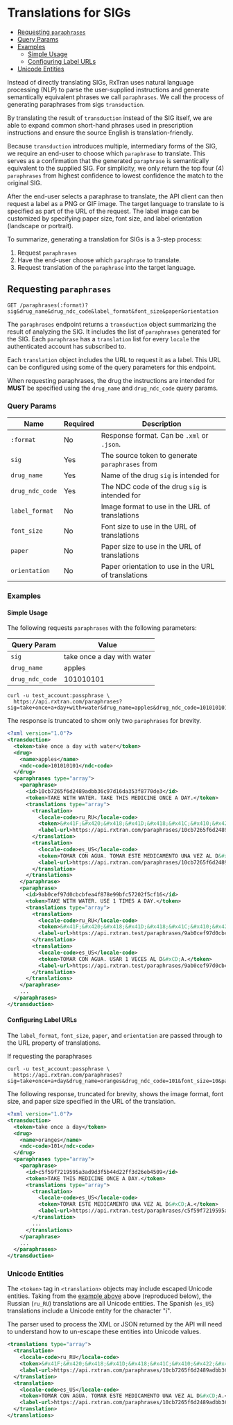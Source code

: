 # Translations for SIGs

* [Requesting `paraphrases`](#requesting-paraphrases)
* [Query Params](#query-params)
* [Examples](#examples)
  * [Simple Usage](#simple-usage)
  * [Configuring Label URLs](#configuring-label-urls)
* [Unicode Entities](#unicode-entities)

Instead of directly translating SIGs, RxTran uses natural language processing
(NLP) to parse the user-supplied instructions and generate semantically
equivalent phrases we call `paraphrases`. We call the process of generating
paraphrases from sigs `transduction`.

By translating the result of `transduction` instead of the SIG itself, we are
able to expand common short-hand phrases used in prescription instructions and
ensure the source English is translation-friendly.

Because `transduction` introduces multiple, intermediary forms of the SIG, we
require an end-user to choose which `paraphrase` to translate.  This serves as a
confirmation that the generated `paraphrase` is semantically equivalent to the
supplied SIG. For simplicity, we only return the top four (4) `paraphrases`
from highest confidence to lowest confidence the match to the original SIG.

After the end-user selects a paraphrase to translate, the API client can then
request a label as a PNG or GIF image. The target language to translate to is
specified as part of the URL of the request. The label image can be customized
by specifying paper size, font size, and label orientation (landscape or
portrait).

To summarize, generating a translation for SIGs is a 3-step process:

1. Request `paraphrases`
2. Have the end-user choose which `paraphrase` to translate.
3. Request translation of the `paraphrase` into the target language.


## Requesting `paraphrases`

```
GET /paraphrases(:format)?sig&drug_name&drug_ndc_code&label_format&font_size&paper&orientation
```

The `paraphrases` endpoint returns a `transduction` object summarizing the
result of analyzing the SIG. It includes the list of `paraphrases` generated for
the SIG. Each `paraphrase` has a `translation` list for every `locale` the
authenticated account has subscribed to.

Each `translation` object includes the URL to request it as a label. This URL
can be configured using some of the query parameters for this endpoint.

When requesting paraphrases, the drug the instructions are intended for **MUST**
be specified using the `drug_name` and `drug_ndc_code` query params.


### Query Params

| Name            | Required | Description                                         |
| --              | --       | --                                                  |
| `:format`       | No       | Response format. Can be `.xml` or `.json`.          |
| `sig`           | Yes      | The source token to generate `paraphrases` from     |
| `drug_name`     | Yes      | Name of the drug `sig` is intended for              |
| `drug_ndc_code` | Yes      | The NDC code of the drug `sig` is intended for      |
| `label_format`  | No       | Image format to use in the URL of translations      |
| `font_size`     | No       | Font size to use in the URL of translations         |
| `paper`         | No       | Paper size to use in the URL of translations        |
| `orientation`   | No       | Paper orientation to use in the URL of translations |


### Examples

#### Simple Usage

The following requests `paraphrases` with the following parameters:

| Query Param     | Value                      |
| --              | --                         |
| `sig`           | take once a day with water |
| `drug_name`     | apples                     |
| `drug_ndc_code` | 101010101                  |

```
curl -u test_account:passphrase \
  https://api.rxtran.com/paraphrases?sig=take+once+a+day+with+water&drug_name=apples&drug_ndc_code=101010101
```


The response is truncated to show only two `paraphrases` for brevity.

```xml
<?xml version="1.0"?>
<transduction>
  <token>take once a day with water</token>
  <drug>
    <name>apples</name>
    <ndc-code>101010101</ndc-code>
  </drug>
  <paraphrases type="array">
    <paraphrase>
      <id>10cb7265f6d2489adbb36c97d16da353f8770de3</id>
      <token>TAKE WITH WATER. TAKE THIS MEDICINE ONCE A DAY.</token>
      <translations type="array">
        <translation>
          <locale-code>ru_RU</locale-code>
          <token>&#x41F;&#x420;&#x418;&#x41D;&#x418;&#x41C;&#x410;&#x422;&#x42C; &#x421; &#x412;&#x41E;&#x414;&#x41E;&#x419;. &#x41F;&#x420;&#x418;&#x41D;&#x418;&#x41C;&#x410;&#x422;&#x42C; &#x42D;&#x422;&#x41E; &#x41B;&#x415;&#x41A;&#x410;&#x420;&#x421;&#x422;&#x412;&#x41E; &#x41E;&#x414;&#x418;&#x41D; &#x420;&#x410;&#x417; &#x412; &#x414;&#x415;&#x41D;&#x42C;.</token>
          <label-url>https://api.rxtran.com/paraphrases/10cb7265f6d2489adbb36c97d16da353f8770de3.ru_RU.png</label-url>
        </translation>
        <translation>
          <locale-code>es_US</locale-code>
          <token>TOMAR CON AGUA. TOMAR ESTE MEDICAMENTO UNA VEZ AL D&#xCD;A.</token>
          <label-url>https://api.rxtran.com/paraphrases/10cb7265f6d2489adbb36c97d16da353f8770de3.es_US.png</label-url>
        </translation>
      </translations>
    </paraphrase>
    <paraphrase>
      <id>9ab0cef97d0cbcbfea4f878e99bfc57202f5cf16</id>
      <token>TAKE WITH WATER. USE 1 TIMES A DAY.</token>
      <translations type="array">
        <translation>
          <locale-code>ru_RU</locale-code>
          <token>&#x41F;&#x420;&#x418;&#x41D;&#x418;&#x41C;&#x410;&#x422;&#x42C; &#x421; &#x412;&#x41E;&#x414;&#x41E;&#x419;. &#x418;&#x421;&#x41F;&#x41E;&#x41B;&#x42C;&#x417;&#x41E;&#x412;&#x410;&#x422;&#x42C; 1 &#x420;&#x410;&#x417; (&#x410;) &#x412; &#x414;&#x415;&#x41D;&#x42C;.</token>
          <label-url>https://api.rxtran.test/paraphrases/9ab0cef97d0cbcbfea4f878e99bfc57202f5cf16.ru_RU.png</label-url>
        </translation>
        <translation>
          <locale-code>es_US</locale-code>
          <token>TOMAR CON AGUA. USAR 1 VECES AL D&#xCD;A.</token>
          <label-url>https://api.rxtran.test/paraphrases/9ab0cef97d0cbcbfea4f878e99bfc57202f5cf16.es_US.png</label-url>
        </translation>
      </translations>
    </paraphrase>
    ...
  </paraphrases>
</transduction>
```


#### Configuring Label URLs

The `label_format`, `font_size`, `paper`, and `orientation` are passed through
to the URL property of translations.

If requesting the paraphrases

```
curl -u test_account:passphrase \
  https://api.rxtran.com/paraphrases?sig=take+once+a+day&drug_name=oranges&drug_ndc_code=101&font_size=10&paper=RX24
```

The following response, truncated for brevity, shows the image format, font
size, and paper size specified in the URL of the translation.

```xml
<?xml version="1.0"?>
<transduction>
  <token>take once a day</token>
  <drug>
    <name>oranges</name>
    <ndc-code>101</ndc-code>
  </drug>
  <paraphrases type="array">
    <paraphrase>
      <id>c5f59f7219595a3ad9d3f5b44d22ff3d26eb4509</id>
      <token>TAKE THIS MEDICINE ONCE A DAY.</token>
      <translations type="array">
        <translation>
          <locale-code>es_US</locale-code>
          <token>TOMAR ESTE MEDICAMENTO UNA VEZ AL D&#xCD;A.</token>
          <label-url>https://api.rxtran.test/paraphrases/c5f59f7219595a3ad9d3f5b44d22ff3d26eb4509.es_US.gif?font_size=10&paper=RX24</label-url>
        </translation>
        ...
      </translations>
    </paraphrase>
    ...
  </paraphrases>
</transduction>
```


### Unicode Entities

The `<token>` tag in `<translation>` objects may include escaped Unicode
entities. Taking from the [example above](#example-request) above (reproduced
below), the Russian (`ru_RU`) translations are all Unicode entities. The Spanish
(`es_US`) translations include a Unicode entity for the character "í".

The parser used to process the XML or JSON returned by the API will need to
understand how to un-escape these entities into Unicode values.

```xml
<translations type="array">
  <translation>
    <locale-code>ru_RU</locale-code>
    <token>&#x41F;&#x420;&#x418;&#x41D;&#x418;&#x41C;&#x410;&#x422;&#x42C; &#x421; &#x412;&#x41E;&#x414;&#x41E;&#x419;. &#x41F;&#x420;&#x418;&#x41D;&#x418;&#x41C;&#x410;&#x422;&#x42C; &#x42D;&#x422;&#x41E; &#x41B;&#x415;&#x41A;&#x410;&#x420;&#x421;&#x422;&#x412;&#x41E; &#x41E;&#x414;&#x418;&#x41D; &#x420;&#x410;&#x417; &#x412; &#x414;&#x415;&#x41D;&#x42C;.</token>
    <label-url>https://api.rxtran.com/paraphrases/10cb7265f6d2489adbb36c97d16da353f8770de3.ru_RU.png</label-url>
  </translation>
  <translation>
    <locale-code>es_US</locale-code>
    <token>TOMAR CON AGUA. TOMAR ESTE MEDICAMENTO UNA VEZ AL D&#xCD;A.</token>
    <label-url>https://api.rxtran.com/paraphrases/10cb7265f6d2489adbb36c97d16da353f8770de3.es_US.png</label-url>
  </translation>
</translations>
```
